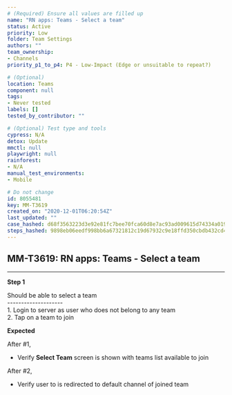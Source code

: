 ```yaml
---
# (Required) Ensure all values are filled up
name: "RN apps: Teams - Select a team"
status: Active
priority: Low
folder: Team Settings
authors: ""
team_ownership:
- Channels
priority_p1_to_p4: P4 - Low-Impact (Edge or unsuitable to repeat?)

# (Optional)
location: Teams
component: null
tags:
- Never tested
labels: []
tested_by_contributor: ""

# (Optional) Test type and tools
cypress: N/A
detox: Update
mmctl: null
playwright: null
rainforest:
- N/A
manual_test_environments:
- Mobile

# Do not change
id: 8055481
key: MM-T3619
created_on: "2020-12-01T06:20:54Z"
last_updated: ""
case_hashed: d68f3563223d3e92e81fc7bee70fca60d8e7ac93ad009615d74334a0193db1a0e66375476b9af38b7e2d8ec633d84fdf
steps_hashed: 9898eb06eedf998bb6a67321812c19d67932c9e18ffd350cbdb432cd4fd2b42dee33b3f79ba9d64d8260fbfcc98b5b9b
---
```


<!-- (Auto-generated) Based on frontmatter's "key" and "name" -->

## MM-T3619: RN apps: Teams - Select a team

---

**Step 1**

Should be able to select a team\
\--------------------\
1\. Login to server as user who does not belong to any team\
2\. Tap on a team to join

**Expected**

After #1,

- Verify **Select Team** screen is shown with teams list available to join

After #2,

- Verify user to is redirected to default channel of joined team
